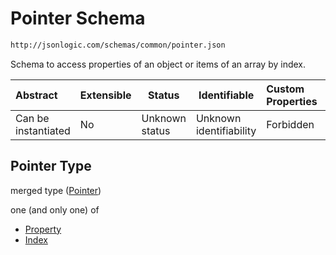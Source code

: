# Pointer Schema

```txt
http://jsonlogic.com/schemas/common/pointer.json
```

Schema to access properties of an object or items of an array by index.


| Abstract            | Extensible | Status         | Identifiable            | Custom Properties | Additional Properties | Access Restrictions | Defined In                                                 |
| :------------------ | ---------- | -------------- | ----------------------- | :---------------- | --------------------- | ------------------- | ---------------------------------------------------------- |
| Can be instantiated | No         | Unknown status | Unknown identifiability | Forbidden         | Allowed               | none                | [pointer.json](common/pointer.json "open original schema") |

## Pointer Type

merged type ([Pointer](pointer.md))

one (and only one) of

-   [Property](pointer-oneof-property.md "check type definition")
-   [Index](pointer-oneof-index.md "check type definition")
